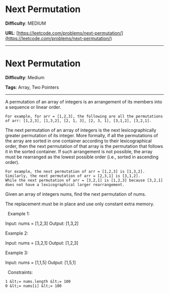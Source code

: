 # Next Permutation

**Difficulty**: MEDIUM

**URL**: [https://leetcode.com/problems/next-permutation/](https://leetcode.com/problems/next-permutation/)

---

# Next Permutation

**Difficulty**: Medium

**Tags**: Array, Two Pointers

---

A permutation of an array of integers is an arrangement of its members into a sequence or linear order.


	For example, for arr = [1,2,3], the following are all the permutations of arr: [1,2,3], [1,3,2], [2, 1, 3], [2, 3, 1], [3,1,2], [3,2,1].


The next permutation of an array of integers is the next lexicographically greater permutation of its integer. More formally, if all the permutations of the array are sorted in one container according to their lexicographical order, then the next permutation of that array is the permutation that follows it in the sorted container. If such arrangement is not possible, the array must be rearranged as the lowest possible order (i.e., sorted in ascending order).


	For example, the next permutation of arr = [1,2,3] is [1,3,2].
	Similarly, the next permutation of arr = [2,3,1] is [3,1,2].
	While the next permutation of arr = [3,2,1] is [1,2,3] because [3,2,1] does not have a lexicographical larger rearrangement.


Given an array of integers nums, find the next permutation of nums.

The replacement must be in place and use only constant extra memory.

&nbsp;
Example 1:


Input: nums = [1,2,3]
Output: [1,3,2]


Example 2:


Input: nums = [3,2,1]
Output: [1,2,3]


Example 3:


Input: nums = [1,1,5]
Output: [1,5,1]


&nbsp;
Constraints:


	1 &lt;= nums.length &lt;= 100
	0 &lt;= nums[i] &lt;= 100



